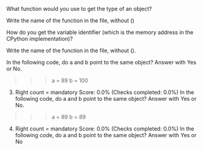 What function would you use to get the type of an object?

Write the name of the function in the file, without ()

How do you get the variable identifier (which is the memory address in the CPython implementation)?

Write the name of the function in the file, without ().

In the following code, do a and b point to the same object? Answer with Yes or No.

>>> a = 89
>>> b = 100

3. Right count =
mandatory
Score: 0.0% (Checks completed: 0.0%)
In the following code, do a and b point to the same object? Answer with Yes or No.

>>> a = 89
>>> b = 89

4. Right count =
mandatory
Score: 0.0% (Checks completed: 0.0%)
In the following code, do a and b point to the same object? Answer with Yes or No

